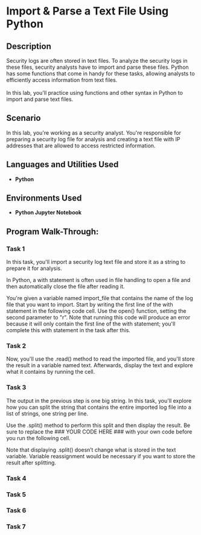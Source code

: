 <h1>Import & Parse a Text File Using Python</h1>

<h2>Description</h2>
Security logs are often stored in text files. To analyze the security logs in these files, security analysts have to import and parse these files. Python has some functions that come in handy for these tasks, allowing analysts to efficiently access information from text files. <br/>
<br/>
In this lab, you'll practice using functions and other syntax in Python to import and parse text files.
<br />

<h2>Scenario</h2>
In this lab, you're working as a security analyst. You're responsible for preparing a security log file for analysis and creating a text file with IP addresses that are allowed to access restricted information.
<br />

<h2>Languages and Utilities Used</h2>

- <b>Python</b>

<h2>Environments Used </h2>

- <b>Python Jupyter Notebook</b>

<h2>Program Walk-Through:</h2>

<h3>Task 1</h3>

<p>
In this task, you'll import a security log text file and store it as a string to prepare it for analysis.

In Python, a with statement is often used in file handling to open a file and then automatically close the file after reading it.

You're given a variable named import_file that contains the name of the log file that you want to import. Start by writing the first line of the with statement in the following code cell. Use the open() function, setting the second parameter to "r". Note that running this code will produce an error because it will only contain the first line of the with statement; you'll complete this with statement in the task after this.
</p>

<h3>Task 2</h3>

<p>
Now, you'll use the .read() method to read the imported file, and you'll store the result in a variable named text. Afterwards, display the text and explore what it contains by running the cell.
</p>

<h3>Task 3</h3>

<p>
The output in the previous step is one big string. In this task, you'll explore how you can split the string that contains the entire imported log file into a list of strings, one string per line.

Use the .split() method to perform this split and then display the result. Be sure to replace the ### YOUR CODE HERE ### with your own code before you run the following cell.

Note that displaying .split() doesn’t change what is stored in the text variable. Variable reassignment would be necessary if you want to store the result after splitting.
</p>

<h3>Task 4</h3>

<p>

</p>

<h3>Task 5</h3>

<p>

</p>

<h3>Task 6</h3>

<p>

</p>

<h3>Task 7</h3>

<p>

</p>









